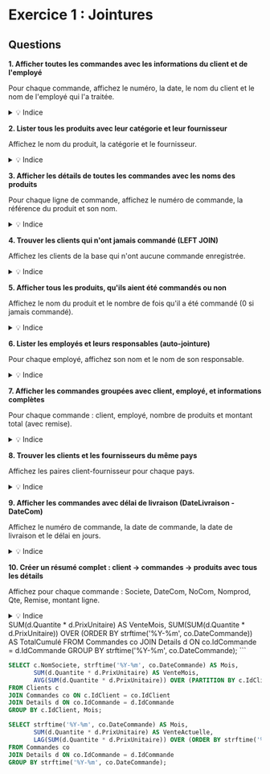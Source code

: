# Exercice 1 : Jointures

## Questions

**1. Afficher toutes les commandes avec les informations du client et de l'employé**

Pour chaque commande, affichez le numéro, la date, le nom du client et le nom de l'employé qui l'a traitée.

<details>
<summary>💡 Indice</summary>

Utilisez `INNER JOIN Commande` avec `Client` sur `CodeCli` et `Employe` sur `NoEmp`.
</details>

**2. Lister tous les produits avec leur catégorie et leur fournisseur**

Affichez le nom du produit, la catégorie et le fournisseur.

<details>
<summary>💡 Indice</summary>

Joignez `Produit` avec `Categorie` (sur CodeCategorie) et `Fournisseur` (sur CodeFournisseur).
</details>

**3. Afficher les détails de toutes les commandes avec les noms des produits**

Pour chaque ligne de commande, affichez le numéro de commande, la référence du produit et son nom.

<details>
<summary>💡 Indice</summary>

Joignez `DetailCommande` avec `Produit` sur `Refprod`.
</details>

**4. Trouver les clients qui n'ont jamais commandé (LEFT JOIN)**

Affichez les clients de la base qui n'ont aucune commande enregistrée.

<details>
<summary>💡 Indice</summary>

Utilisez `LEFT JOIN Commande` et filtrez avec `WHERE NoCom IS NULL`.
</details>

**5. Afficher tous les produits, qu'ils aient été commandés ou non**

Affichez le nom du produit et le nombre de fois qu'il a été commandé (0 si jamais commandé).

<details>
<summary>💡 Indice</summary>

Utilisez `LEFT JOIN DetailCommande` avec `GROUP BY` et `COUNT()`.
</details>

**6. Lister les employés et leurs responsables (auto-jointure)**

Pour chaque employé, affichez son nom et le nom de son responsable.

<details>
<summary>💡 Indice</summary>

Joignez la table `Employe` avec elle-même : `e` et `e_chef`. La liaison est sur le champ `Responsable`.
</details>

**7. Afficher les commandes groupées avec client, employé, et informations complètes**

Pour chaque commande : client, employé, nombre de produits et montant total (avec remise).

<details>
<summary>💡 Indice</summary>

Joignez `Commande`, `Client`, `Employe`, `DetailCommande` et agrégez avec `SUM()` et `COUNT()`.
</details>

**8. Trouver les clients et les fournisseurs du même pays**

Affichez les paires client-fournisseur pour chaque pays.

<details>
<summary>💡 Indice</summary>

Joignez `Client` et `Fournisseur` sur le champ `Pays` (CROSS JOIN avec condition).
</details>

**9. Afficher les commandes avec délai de livraison (DateLivraison - DateCom)**

Affichez le numéro de commande, la date de commande, la date de livraison et le délai en jours.

<details>
<summary>💡 Indice</summary>

Calculez `CAST(JULIANDAY(DateLivraison) - JULIANDAY(DateCom) AS INTEGER)` dans votre SELECT.
</details>

**10. Créer un résumé complet : client → commandes → produits avec tous les détails**

Affichez pour chaque commande : Societe, DateCom, NoCom, Nomprod, Qte, Remise, montant ligne.

<details>
<summary>💡 Indice</summary>

Joignez les 4 tables principales : `Client`, `Commande`, `DetailCommande`, `Produit`.
</details>
       SUM(d.Quantite * d.PrixUnitaire) AS VenteMois,
       SUM(SUM(d.Quantite * d.PrixUnitaire)) OVER (ORDER BY strftime('%Y-%m', co.DateCommande)) AS TotalCumulé
FROM Commandes co
JOIN Details d ON co.IdCommande = d.IdCommande
GROUP BY strftime('%Y-%m', co.DateCommande);
```

```sql
SELECT c.NomSociete, strftime('%Y-%m', co.DateCommande) AS Mois,
       SUM(d.Quantite * d.PrixUnitaire) AS VenteMois,
       AVG(SUM(d.Quantite * d.PrixUnitaire)) OVER (PARTITION BY c.IdClient ORDER BY strftime('%Y-%m', co.DateCommande) ROWS BETWEEN 2 PRECEDING AND CURRENT ROW) AS MovingAvg
FROM Clients c
JOIN Commandes co ON c.IdClient = co.IdClient
JOIN Details d ON co.IdCommande = d.IdCommande
GROUP BY c.IdClient, Mois;
```

```sql
SELECT strftime('%Y-%m', co.DateCommande) AS Mois,
       SUM(d.Quantite * d.PrixUnitaire) AS VenteActuelle,
       LAG(SUM(d.Quantite * d.PrixUnitaire)) OVER (ORDER BY strftime('%Y-%m', co.DateCommande)) AS VentePrecedente
FROM Commandes co
JOIN Details d ON co.IdCommande = d.IdCommande
GROUP BY strftime('%Y-%m', co.DateCommande);
```

